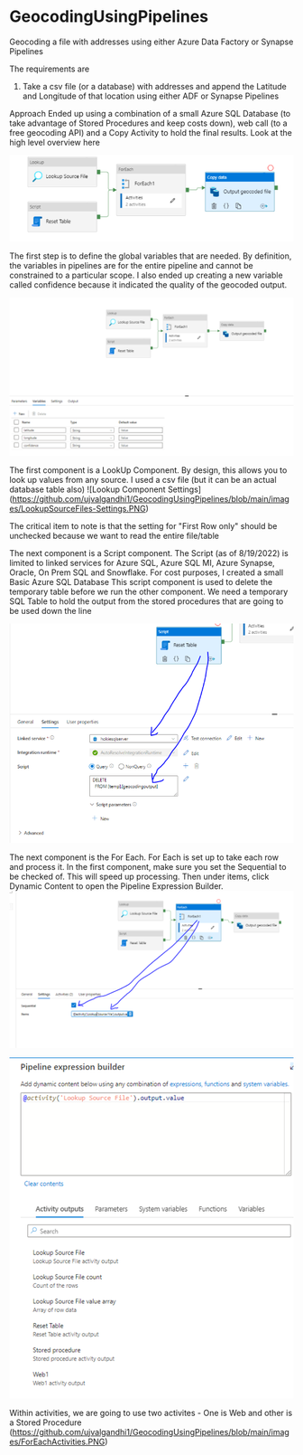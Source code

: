 # GeocodingUsingPipelines
Geocoding a file with addresses using either Azure Data Factory or Synapse Pipelines

The requirements are

1. Take a csv file (or a database) with addresses and append the Latitude and Longitude of that location using either ADF or Synapse Pipelines

Approach
Ended up using a combination of a small Azure SQL Database (to take advantage of Stored Procedures and keep costs down), web call (to a free geocoding API) and a Copy Activity to hold the final results. Look at the high level overview here

![High Level](https://github.com/ujvalgandhi1/GeocodingUsingPipelines/blob/main/images/HighLevelOverview.PNG)

The first step is to define the global variables that are needed. By definition, the variables in pipelines are for the entire pipeline and cannot be constrained to a particular scope. I also ended up creating a new variable called confidence because it indicated the quality of the geocoded output. 

![Global Variables](https://github.com/ujvalgandhi1/GeocodingUsingPipelines/blob/main/images/GlobalVariables.PNG)

The first component is a LookUp Component. By design, this allows you to look up values from any source. I used a csv file (but it can be an actual database table also)
![Lookup Component Settings] (https://github.com/ujvalgandhi1/GeocodingUsingPipelines/blob/main/images/LookupSourceFiles-Settings.PNG)

The critical item to note is that the setting for "First Row only" should be unchecked because we want to read the entire file/table

The next component is a Script component. The Script (as of 8/19/2022) is limited to linked services for Azure SQL, Azure SQL MI, Azure Synapse, Oracle, On Prem SQL and Snowflake. For cost purposes, I created a small Basic Azure SQL Database
This script component is used to delete the temporary table before we run the other component. We need a temporary SQL Table to hold the output from the stored procedures that are going to be used down the line

![Script Settings](https://github.com/ujvalgandhi1/GeocodingUsingPipelines/blob/main/images/ScriptSettings.PNG)

The next component is the For Each. For Each is set up to take each row and process it.
In the first component, make sure you set the Sequential to be checked of. This will speed up processing. Then under items, click Dynamic Content to open the Pipeline Expression Builder. 
![For Each - 1](https://github.com/ujvalgandhi1/GeocodingUsingPipelines/blob/main/images/ForEachSettings1.PNG)

![For Each - 2](https://github.com/ujvalgandhi1/GeocodingUsingPipelines/blob/main/images/ForEachSettings2.PNG)

Within activities, we are going to use two activites - One is Web and other is a Stored Procedure
(https://github.com/ujvalgandhi1/GeocodingUsingPipelines/blob/main/images/ForEachActivities.PNG)
